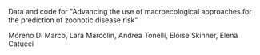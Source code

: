 Data and code for "Advancing the use of macroecological approaches for the prediction of zoonotic disease risk"

Moreno Di Marco, Lara Marcolin, Andrea Tonelli, Eloise Skinner, Elena Catucci
